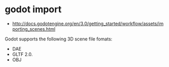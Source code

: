 # godot import
 * http://docs.godotengine.org/en/3.0/getting_started/workflow/assets/importing_scenes.html

Godot supports the following 3D scene file fomats:
 * DAE
 * GLTF 2.0.
 * OBJ